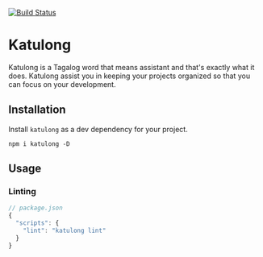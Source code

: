 [![Build Status](https://travis-ci.org/rodoabad/katulong.svg?branch=master)](https://travis-ci.org/rodoabad/katulong)

# Katulong

Katulong is a Tagalog word that means assistant and that's exactly what it does. Katulong assist you in keeping your projects organized so that you can focus on your development. 

## Installation

Install `katulong` as a dev dependency for your project.

`npm i katulong -D`

## Usage

### Linting

```javascript
// package.json
{
  "scripts": {
    "lint": "katulong lint"
  }
}
```
